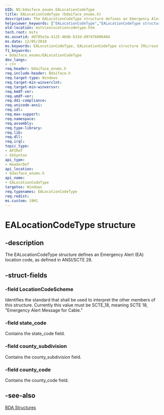 ```yaml
---
UID: NS:bdaiface_enums.EALocationCodeType
title: EALocationCodeType (bdaiface_enums.h)
description: The EALocationCodeType structure defines an Emergency Alert (EA) location code, as defined in ANSI/SCTE 28.helpviewer_keywords: ["EALocationCodeType","EALocationCodeType structure [Microsoft TV Technologies]","EALocationCodeTypeStructure","bdaiface_enums/EALocationCodeType","mstv.ealocationcodetype"]
old-location: mstv\ealocationcodetype.htm
tech.root: mstv
ms.assetid: dd705e3a-4125-46db-b33d-d97476096484
ms.date: 12/05/2018
ms.keywords: EALocationCodeType, EALocationCodeType structure [Microsoft TV Technologies], EALocationCodeTypeStructure, bdaiface_enums/EALocationCodeType, mstv.ealocationcodetype
f1_keywords:
- bdaiface_enums/EALocationCodeType
dev_langs:
- c++
req.header: bdaiface_enums.h
req.include-header: Bdaiface.h
req.target-type: Windows
req.target-min-winverclnt: 
req.target-min-winversvr: 
req.kmdf-ver: 
req.umdf-ver: 
req.ddi-compliance: 
req.unicode-ansi: 
req.idl: 
req.max-support: 
req.namespace: 
req.assembly: 
req.type-library: 
req.lib: 
req.dll: 
req.irql: 
topic_type:
- APIRef
- kbSyntax
api_type:
- HeaderDef
api_location:
- bdaiface_enums.h
api_name:
- EALocationCodeType
targetos: Windows
req.typenames: EALocationCodeType
req.redist: 
ms.custom: 19H1
---
```


# EALocationCodeType structure


## -description



The EALocationCodeType structure defines an Emergency Alert (EA) location code, as defined in ANSI/SCTE 28.




## -struct-fields




### -field LocationCodeScheme

Identifies the standard that shall be used to interpret the other members of this structure. Currently this value must be SCTE_18, meaning SCTE 18, "Emergency Alert Message for Cable."


### -field state_code

Contains the state_code field.


### -field county_subdivision

Contains the county_subdivision field.


### -field county_code

Contains the county_code field.


## -see-also




<a href="https://docs.microsoft.com/previous-versions/windows/desktop/mstv/bda-structures">BDA Structures</a>
 

 


